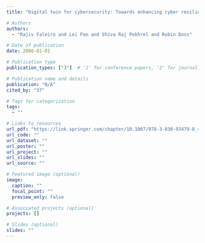 ```yaml
---
title: "Digital twin for cybersecurity: Towards enhancing cyber resilience"

# Authors
authors:
  - "Rajiv Faleiro and Lei Pan and Shiva Raj Pokhrel and Robin Doss"

# Date of publication
date: 2000-01-01

# Publication type
publication_types: ["3"]  # '1' for conference papers, '2' for journal articles, '3' for preprints

# Publication name and details
publication: "N/A"
cited_by: "37"

# Tags for categorization
tags:
  - ""

# Links to resources
url_pdf: "https://link.springer.com/chapter/10.1007/978-3-030-93479-8_4"  # Link to the resource
url_code: ""
url_dataset: ""
url_poster: ""
url_project: ""
url_slides: ""
url_source: ""

# Featured image (optional)
image:
  caption: ""
  focal_point: ""
  preview_only: false

# Associated projects (optional)
projects: []

# Slides (optional)
slides: ""
---
```

